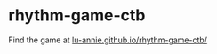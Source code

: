 # rhythm-game-ctb

Find the game at [lu-annie.github.io/rhythm-game-ctb/](https://lu-annie.github.io/rhythm-game-ctb/)
